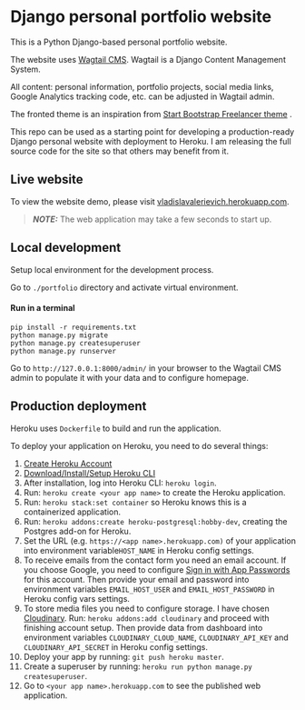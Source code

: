 # Django personal portfolio website

This is a Python Django-based personal portfolio website.

The website uses [Wagtail CMS](https://github.com/wagtail/wagtail). Wagtail is a Django Content Management System.

All content: personal information, portfolio projects, social media links, Google Analytics tracking code, etc. can be
adjusted in Wagtail admin.

The fronted theme is an inspiration from [Start Bootstrap Freelancer theme](https://startbootstrap.com/theme/freelancer)
.

This repo can be used as a starting point for developing a production-ready Django personal website with deployment to
Heroku. I am releasing the full source code for the site so that others may benefit from it.

## Live website

To view the website demo, please visit [vladislavalerievich.herokuapp.com](https://vladislavalerievich.herokuapp.com/).

> **_NOTE:_**  The web application may take a few seconds to start up.

## Local development

Setup local environment for the development process.

Go to `./portfolio` directory and activate virtual environment.

#### Run in a terminal

```shell
pip install -r requirements.txt
python manage.py migrate
python manage.py createsuperuser
python manage.py runserver
```

Go to `http://127.0.0.1:8000/admin/` in your browser to the Wagtail CMS admin to populate it with your data and to
configure homepage.

## Production deployment

Heroku uses `Dockerfile` to build and run the application.

To deploy your application on Heroku, you need to do several things:

1) [Create Heroku Account](https://signup.heroku.com/dc)
2) [Download/Install/Setup Heroku CLI](https://devcenter.heroku.com/articles/heroku-cli#download-and-install)
3) After installation, log into Heroku CLI: `heroku login`.
4) Run: `heroku create <your app name>` to create the Heroku application.
5) Run: `heroku stack:set container` so Heroku knows this is a containerized application.
6) Run: `heroku addons:create heroku-postgresql:hobby-dev`, creating the Postgres add-on for Heroku.
7) Set the URL (e.g. `https://<app name>.herokuapp.com)` of your application into environment variable`HOST_NAME` in
   Heroku config settings.
8) To receive emails from the contact form you need an email account. If you choose Google, you need to
   configure [Sign in with App Passwords]( https://support.google.com/accounts/answer/185833?hl=en) for this account.
   Then provide your email and password into environment variables `EMAIL_HOST_USER`
   and `EMAIL_HOST_PASSWORD` in Heroku config vars settings.
9) To store media files you need to configure storage. I have chosen [Cloudinary](https://cloudinary.com/).
   Run: `heroku addons:add cloudinary` and proceed with finishing account setup. Then provide data from dashboard into
   environment variables `CLOUDINARY_CLOUD_NAME`, `CLOUDINARY_API_KEY` and `CLOUDINARY_API_SECRET` in Heroku config
   settings.
10) Deploy your app by running: `git push heroku master`.
11) Create a superuser by running: `heroku run python manage.py createsuperuser`.
12) Go to `<your app name>.herokuapp.com` to see the published web application.


